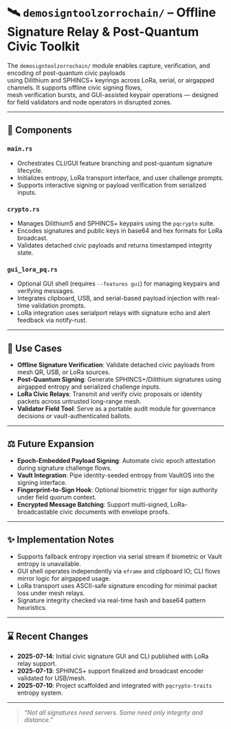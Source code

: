 <!--
DemosignTool – ZorroChain Entropy Signature Interface  
Copyright (c) 2025–present ZorroChain Foundation

Licensed under the Mozilla Public License, v. 2.0  
https://mozilla.org/MPL/2.0/
-->
<!--
@defgroup DemosignTool Entropy Signature Verifier & PQ Offline GUI
@ingroup ZorroChainCodex
A proof-ready offline signature relay for post-quantum civic payloads via LoRa, USB, and mesh transport.
-->

# 🛰️ `demosigntoolzorrochain/` – Offline Signature Relay & Post-Quantum Civic Toolkit

The `demosigntoolzorrochain/` module enables capture, verification, and encoding of post-quantum civic payloads  
using Dilithium and SPHINCS+ keyrings across LoRa, serial, or airgapped channels. It supports offline civic signing flows,  
mesh verification bursts, and GUI-assisted keypair operations — designed for field validators and node operators in disrupted zones.

---

## 🔹 Components

### `main.rs`  
- Orchestrates CLI/GUI feature branching and post-quantum signature lifecycle.  
- Initializes entropy, LoRa transport interface, and user challenge prompts.  
- Supports interactive signing or payload verification from serialized inputs.

### `crypto.rs`  
- Manages Dilithium5 and SPHINCS+ keypairs using the `pqcrypto` suite.  
- Encodes signatures and public keys in base64 and hex formats for LoRa broadcast.  
- Validates detached civic payloads and returns timestamped integrity state.

### `gui_lora_pq.rs`  
- Optional GUI shell (requires `--features gui`) for managing keypairs and verifying messages.  
- Integrates clipboard, USB, and serial-based payload injection with real-time validation prompts.  
- LoRa integration uses serialport relays with signature echo and alert feedback via notify-rust.

---

## 📝 Use Cases

- **Offline Signature Verification**: Validate detached civic payloads from mesh QR, USB, or LoRa sources.  
- **Post-Quantum Signing**: Generate SPHINCS+/Dilithium signatures using airgapped entropy and serialized challenge inputs.  
- **LoRa Civic Relays**: Transmit and verify civic proposals or identity packets across untrusted long-range mesh.  
- **Validator Field Tool**: Serve as a portable audit module for governance decisions or vault-authenticated ballots.

---

## ⚖️ Future Expansion

- **Epoch-Embedded Payload Signing**: Automate civic epoch attestation during signature challenge flows.  
- **Vault Integration**: Pipe identity-seeded entropy from VaultOS into the signing interface.  
- **Fingerprint-to-Sign Hook**: Optional biometric trigger for sign authority under field quorum context.  
- **Encrypted Message Batching**: Support multi-signed, LoRa-broadcastable civic documents with envelope proofs.

---

## ✨ Implementation Notes

- Supports fallback entropy injection via serial stream if biometric or Vault entropy is unavailable.  
- GUI shell operates independently via `eframe` and clipboard IO; CLI flows mirror logic for airgapped usage.  
- LoRa transport uses ASCII-safe signature encoding for minimal packet loss under mesh relays.  
- Signature integrity checked via real-time hash and base64 pattern heuristics.

---

## ⌛ Recent Changes

- **2025-07-14**: Initial civic signature GUI and CLI published with LoRa relay support.  
- **2025-07-13**: SPHINCS+ support finalized and broadcast encoder validated for USB/mesh.  
- **2025-07-10**: Project scaffolded and integrated with `pqcrypto-traits` entropy system.

---

> _“Not all signatures need servers. Some need only integrity and distance.”_
